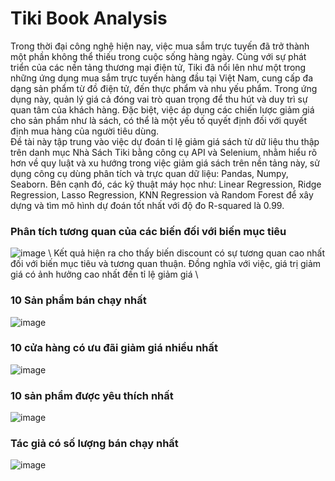 # Tiki Book Analysis

  Trong thời đại công nghệ hiện nay, việc mua sắm trực tuyến đã trở thành một phần không thể thiếu trong cuộc sống hàng ngày. Cùng với sự phát triển của các nền tảng thương mại điện tử, Tiki đã nổi lên như một trong những ứng dụng mua sắm trực tuyến hàng đầu tại Việt Nam, cung cấp đa dạng sản phẩm từ đồ điện tử, đến thực phẩm và nhu yếu phẩm. Trong ứng dụng này, quản lý giá cả đóng vai trò quan trọng để thu hút và duy trì sự quan tâm của khách hàng. Đặc biệt, việc áp dụng các chiến lược giảm giá cho sản phẩm như là sách, có thể là một yếu tố quyết định đối với quyết định mua hàng của người tiêu dùng. \
  Đề tài này tập trung vào việc dự đoán tỉ lệ giảm giá sách từ dữ liệu thu thập trên danh mục Nhà Sách Tiki bằng công cụ API và Selenium, nhằm hiểu rõ hơn về quy luật và xu hướng trong việc giảm giá sách trên nền tảng này, sử dụng công cụ dùng phân tích và trực quan dữ liệu: Pandas, Numpy, Seaborn.  Bên cạnh đó, các kỹ thuật máy học như: Linear Regression, Ridge Regression, Lasso Regression, KNN Regression và Random Forest để xây dựng và tìm mô hình dự đoán tốt nhất với độ đo R-squared là 0.99.

### Phân tích tương quan của các biến đối với biến mục tiêu
![image](https://github.com/NV08hv/TikiBookAnalysis/assets/168745635/40859a7e-1168-4c99-aa18-3db9707d0b01)
\ Kết quả hiện ra cho thấy biến discount có sự tương quan cao nhất đối với biến mục tiêu và tương quan thuận. Đồng nghĩa với việc, giá trị giảm giá có ảnh hưởng cao nhất đến tỉ lệ giảm giá \
### 10 Sản phẩm bán chạy nhất 
![image](https://github.com/NV08hv/TikiBookAnalysis/assets/168745635/eb5dfb28-3866-4ba2-a330-236e6d5e0207)
### 10 cửa hàng có ưu đãi giảm giá nhiều nhất
![image](https://github.com/NV08hv/TikiBookAnalysis/assets/168745635/192057ca-7da2-42cd-b29a-186ca9f5e266)
### 10 sản phẩm được yêu thích nhất
![image](https://github.com/NV08hv/TikiBookAnalysis/assets/168745635/43c8fd01-e73d-40bf-8625-0760a1f7ff02)
### Tác giả có số lượng bán chạy nhất
![image](https://github.com/NV08hv/TikiBookAnalysis/assets/168745635/c874d255-dee4-4bdc-a4ff-beefd8860c30)
